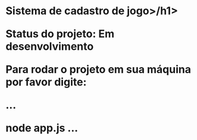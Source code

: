 <h1>Sistema de cadastro de jogo>/h1>
  
  Status do projeto: Em desenvolvimento
  
  Para rodar o projeto em sua máquina por favor digite:
  
  ...
  
  node app.js
  ...
